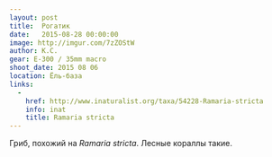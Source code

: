 ```yaml
---
layout: post
title:  Рогатик
date:   2015-08-28 00:00:00
image: http://imgur.com/7zZOStW
author: К.С.
gear: E-300 / 35mm macro
shoot_date: 2015 08 06
location: Ёль-база
links:
  -
    href: http://www.inaturalist.org/taxa/54228-Ramaria-stricta
    info: inat
    title: Ramaria stricta
---
```


Гриб, похожий на _Ramaria stricta_. Лесные кораллы такие.
